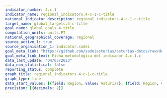 ```yaml
---
indicator_number: 4.c.1
indicator_name: regional_indicators.4-c-1-c-title
national_indicator_description: regional_indicators.4-c-1-c-title
target_name: global_targets.4-c-title
goal_name: global_goals.4-title
computation_units: units.PT
national_geographical_coverage: regional
source_active_1: true
source_organisation_1: indicator.sadei
goal_meta_link: "https://github.com/sadeiasturias/asturias-datos/raw/develop/descargas/metodologia/4.c.1.c.pdf"
goal_meta_link_text: Ficha metodológica del indicador 4.c.1.c
data_last_update: "04/05/2023"
data_non_statistical: false
reporting_status: complete
graph_title: regional_indicators.4-c-1-c-title
graph_type: line
data_start_values: [{field: Region, value: Asturias}, {field: Region, value: España}]
precision: [{decimals: 2}]
---
```


